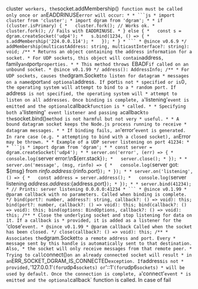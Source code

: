cluster` workers, the`socket.addMembership()` function must be called only once or an`EADDRINUSE` error will occur:
         *
         * ```js
         * import cluster from 'cluster';
         * import dgram from 'dgram';
         *
         * if (cluster.isPrimary) {
         *   cluster.fork(); // Works ok.
         *   cluster.fork(); // Fails with EADDRINUSE.
         * } else {
         *   const s = dgram.createSocket('udp4');
         *   s.bind(1234, () => {
         *     s.addMembership('224.0.0.114');
         *   });
         * }
         * ```
         * @since v0.6.9
         */
        addMembership(multicastAddress: string, multicastInterface?: string): void;
        /**
         * Returns an object containing the address information for a socket.
         * For UDP sockets, this object will contain `address`, `family` and `port`properties.
         *
         * This method throws `EBADF` if called on an unbound socket.
         * @since v0.1.99
         */
        address(): AddressInfo;
        /**
         * For UDP sockets, causes the `dgram.Socket` to listen for datagram
         * messages on a named `port` and optional `address`. If `port` is not
         * specified or is `0`, the operating system will attempt to bind to a
         * random port. If `address` is not specified, the operating system will
         * attempt to listen on all addresses. Once binding is complete, a`'listening'` event is emitted and the optional `callback` function is
         * called.
         *
         * Specifying both a `'listening'` event listener and passing a`callback` to the `socket.bind()` method is not harmful but not very
         * useful.
         *
         * A bound datagram socket keeps the Node.js process running to receive
         * datagram messages.
         *
         * If binding fails, an `'error'` event is generated. In rare case (e.g.
         * attempting to bind with a closed socket), an `Error` may be thrown.
         *
         * Example of a UDP server listening on port 41234:
         *
         * ```js
         * import dgram from 'dgram';
         *
         * const server = dgram.createSocket('udp4');
         *
         * server.on('error', (err) => {
         *   console.log(`server error:\n${err.stack}`);
         *   server.close();
         * });
         *
         * server.on('message', (msg, rinfo) => {
         *   console.log(`server got: ${msg} from ${rinfo.address}:${rinfo.port}`);
         * });
         *
         * server.on('listening', () => {
         *   const address = server.address();
         *   console.log(`server listening ${address.address}:${address.port}`);
         * });
         *
         * server.bind(41234);
         * // Prints: server listening 0.0.0.0:41234
         * ```
         * @since v0.1.99
         * @param callback with no parameters. Called when binding is complete.
         */
        bind(port?: number, address?: string, callback?: () => void): this;
        bind(port?: number, callback?: () => void): this;
        bind(callback?: () => void): this;
        bind(options: BindOptions, callback?: () => void): this;
        /**
         * Close the underlying socket and stop listening for data on it. If a callback is
         * provided, it is added as a listener for the `'close'` event.
         * @since v0.1.99
         * @param callback Called when the socket has been closed.
         */
        close(callback?: () => void): this;
        /**
         * Associates the `dgram.Socket` to a remote address and port. Every
         * message sent by this handle is automatically sent to that destination. Also,
         * the socket will only receive messages from that remote peer.
         * Trying to call `connect()` on an already connected socket will result
         * in an `ERR_SOCKET_DGRAM_IS_CONNECTED` exception. If `address` is not
         * provided, `'127.0.0.1'` (for `udp4` sockets) or `'::1'` (for `udp6` sockets)
         * will be used by default. Once the connection is complete, a `'connect'` event
         * is emitted and the optional `callback` function is called. In case of fail